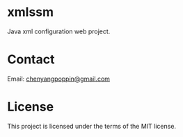 # xmlssm
Java xml configuration web project.

# Contact
Email: chenyangpoppin@gmail.com

# License
This project is licensed under the terms of the MIT license.
